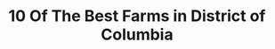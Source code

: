 ---
layout: ampstory
title: 10 Of The Best Farms in District of Columbia
cover:
   title: 10 Of The Best Farms in District of Columbia
   subtitle: Open Directory Project
   background: ../assets/images/farms/cover.jpg

pages: 
 - layout: thirds
   top: <h1>#1 FRESHFARM Dupont Circle Market</h1>
   bottom: "<p>We really enjoyed this place.</p>"
   background: ../assets/images/farms/A.jpg
   backgroundblur: true   
 - layout: thirds
   top: <h1>#2 FRESHFARM Columbia Heights Farmers Market</h1>
   bottom: "<p>This is a great farmers market if you are a Salvadoran on food stamps.</p>"
   background: ../assets/images/farms/B.jpg
   backgroundblur: true  
 - layout: thirds
   top: <h1>#3 Mount Pleasant Farmers’ Market</h1>
   bottom: "<p> I love farmers markets.</p>"
   background: ../assets/images/farms/C.jpg
   backgroundblur: true
 - layout: thirds
   top: <h1>#4 USDA Farmers Market</h1>
   bottom: "<p> Fun to stop by the USDA farmers market to lunch while out and about sightseeing.</p>"
   background: ../assets/images/farms/D.jpg
   backgroundblur: true  
 - layout: thirds
   top: <h1>#5 Common Good City Farm</h1>
   bottom: "<p> Great community garden.</p>"
   background: ../assets/images/farms/E.jpg
   backgroundblur: true  
 - layout: thirds
   top: <h1>#6 Columbia Heights Green</h1>
   bottom: "<p> 3321 11th St NW, Washington, DC 20010, United States|4.7(19).</p>"
   background: ../assets/images/farms/F.jpg
   backgroundblur: true  
 - layout: thirds
   top: <h1>#7 3 Part Harmony Farm (CSA)</h1>
   bottom: "<p>.3104 4th St NE, Washington, DC 20017, United States|4.4(9)</p>"
   background: ../assets/images/farms/G.jpg
   backgroundblur: true 
 - layout: thirds
   top: <h1>#8 American Farm Bureau Federation</h1>
   bottom: "<p> 600 Maryland Ave SW #1000w, Washington, DC 20024, United|4.9(7).</p>"
   background: ../assets/images/farms/H.jpg
   backgroundblur: true 
 - layout: thirds
   top: <h1>#9 East Capitol Urban Farm</h1>
   bottom: "<p> 5929 East Capitol St NE, Washington, DC 20019, United States|4.2(5).</p>"
   background: ../assets/images/farms/I.jpg
   backgroundblur: true 
 - layout: thirds
   top: <h1>#10 Land And Farm</h1>
   bottom: "<p> 1331 L St NW, Washington, DC 20005, United States|5(4).</p>"
   background: ../assets/images/farms/J.jpg
   backgroundblur: true   
 - layout: thirds
   middle: Continue reading...
   cta:
      link: https://www.knot35.com/toplist/10-of-the-best-farms-in-district-of-columbia/
      text: 10 Of The Best Farms in District of Columbia
      
---